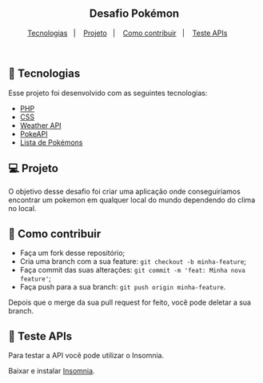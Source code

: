 <h2 align="center">
  <br/>
  Desafio Pokémon
</h2>

<p align="center">
  <a href="#-rocket-tecnologias">Tecnologias</a>&nbsp;&nbsp;&nbsp;|&nbsp;&nbsp;&nbsp;
  <a href="#-projeto">Projeto</a>&nbsp;&nbsp;&nbsp;|&nbsp;&nbsp;&nbsp;
  <a href="#-como-contribuir">Como contribuir</a>&nbsp;&nbsp;&nbsp;|&nbsp;&nbsp;&nbsp;
  <a href="#-teste-apis">Teste APIs</a>&nbsp;&nbsp;&nbsp; &nbsp;&nbsp;&nbsp;
</p>

<br>

## :rocket: Tecnologias

Esse projeto foi desenvolvido com as seguintes tecnologias:

- [PHP](https://www.php.net/)
- [CSS](https://developer.mozilla.org/pt-BR/docs/Web/CSS)
- [Weather API](https://openweathermap.org/api)
- [PokeAPI](https://pokeapi.co/docs/v2)
- [Lista de Pokémons](https://www.canalti.com.br/api/pokemons.json)

## 💻 Projeto

O objetivo desse desafio foi criar uma aplicação onde conseguiriamos encontrar um pokemon em qualquer local do mundo dependendo do clima no local. 


## 🤔 Como contribuir

- Faça um fork desse repositório;
- Cria uma branch com a sua feature: `git checkout -b minha-feature`;
- Faça commit das suas alterações: `git commit -m 'feat: Minha nova feature'`;
- Faça push para a sua branch: `git push origin minha-feature`.

Depois que o merge da sua pull request for feito, você pode deletar a sua branch.

## 💾 Teste APIs
Para testar a API você pode utilizar o Insomnia.

Baixar e instalar [Insomnia](https://insomnia.rest/downlo).

